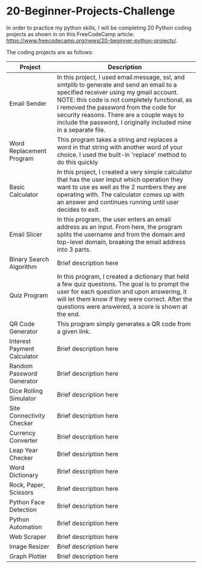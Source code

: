 # 20-Beginner-Projects-Challenge

In order to practice my python skills, I will be completing 20 Python coding projects as shown in on this FreeCodeCamp article: https://www.freecodecamp.org/news/20-beginner-python-projects/.

The coding projects are as follows: 

| Project                   | Description                  |
|---------------------------|------------------------------|
| Email Sender              | In this project, I used email.message, ssl, and smtplib to generate and send an email to a specified receiver using my gmail account. NOTE: this code is not completely functional, as I removed the password from the code for security reasons. There are a couple ways to include the password, I originally included mine in a separate file. |
| Word Replacement Program  | This program takes a string and replaces a word in that string with another word of your choice. I used the built-in 'replace' method to do this quickly      |
| Basic Calculator          | In this project, I created a very simple calculator that has the user imput which operation they want to use as well as the 2 numbers they are operating with. The calculator comes up with an answer and continues running until user decides to exit.       |
| Email Slicer              | In this program, the user enters an email address as an input. From here, the program splits the username and from the domain and top-level domain, breaking the email address into 3 parts.      |
| Binary Search Algorithm   | Brief description here       |
| Quiz Program              | In this program, I created a dictionary that held a few quiz questions. The goal is to prompt the user for each question and upon answering, it will let them know if they were correct. After the questions were answered, a score is shown at the end.      |
| QR Code Generator         | This program simply generates a QR code from a given link.     |
| Interest Payment Calculator | Brief description here      |
| Random Password Generator | Brief description here       |
| Dice Rolling Simulator    | Brief description here       |
| Site Connectivity Checker | Brief description here       |
| Currency Converter        | Brief description here       |
| Leap Year Checker         | Brief description here       |
| Word Dictionary           | Brief description here       |
| Rock, Paper, Scissors     | Brief description here       |
| Python Face Detection     | Brief description here       |
| Python Automation         | Brief description here       |
| Web Scraper               | Brief description here       |
| Image Resizer             | Brief description here       |
| Graph Plotter             | Brief description here       |

